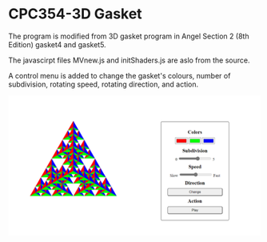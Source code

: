 # CPC354-3D Gasket
The program is modified from 3D gasket program in Angel Section 2 (8th Edition) gasket4 and gasket5.

The javascirpt files MVnew.js and initShaders.js are aslo from the source.

A control menu is added to change the gasket's colours, number of subdivision, rotating speed, rotating direction, and action.

![](screenshot.png)
